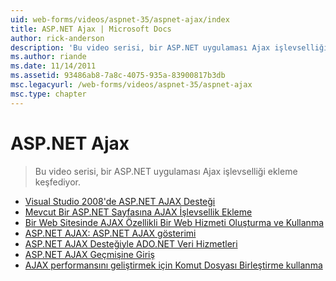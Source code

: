 ```yaml
---
uid: web-forms/videos/aspnet-35/aspnet-ajax/index
title: ASP.NET Ajax | Microsoft Docs
author: rick-anderson
description: 'Bu video serisi, bir ASP.NET uygulaması Ajax işlevselliği ekleme keşfediyor.'
ms.author: riande
ms.date: 11/14/2011
ms.assetid: 93486ab8-7a8c-4075-935a-83900817b3db
msc.legacyurl: /web-forms/videos/aspnet-35/aspnet-ajax
msc.type: chapter
---
```

<a name="aspnet-ajax"></a>ASP.NET Ajax
====================
> Bu video serisi, bir ASP.NET uygulaması Ajax işlevselliği ekleme keşfediyor.


- [Visual Studio 2008'de ASP.NET AJAX Desteği](aspnet-ajax-support-in-visual-studio-2008.md)
- [Mevcut Bir ASP.NET Sayfasına AJAX İşlevsellik Ekleme](adding-ajax-functionality-to-an-existing-aspnet-page.md)
- [Bir Web Sitesinde AJAX Özellikli Bir Web Hizmeti Oluşturma ve Kullanma](creating-and-using-an-ajax-enabled-web-service-in-a-web-site.md)
- [ASP.NET AJAX: ASP.NET AJAX gösterimi](aspnet-ajax-a-demonstration-of-aspnet-ajax.md)
- [ASP.NET AJAX Desteğiyle ADO.NET Veri Hizmetleri](adonet-data-services-with-aspnet-ajax-support.md)
- [ASP.NET AJAX Geçmişine Giriş](introduction-to-aspnet-ajax-history.md)
- [AJAX performansını geliştirmek için Komut Dosyası Birleştirme kullanma](using-script-combining-to-improve-ajax-performance.md)
